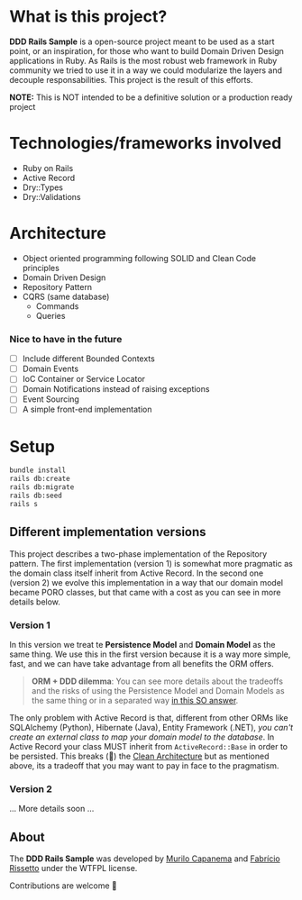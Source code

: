 # What is this project?

**DDD Rails Sample** is a open-source project meant to be used as a start point, or an inspiration, for those who want to build Domain Driven Design applications in Ruby. As Rails is the most robust web framework in Ruby community we tried to use it in a way we could modularize the layers and decouple responsabilities. This project is the result of this efforts.

**NOTE:** This is NOT intended to be a definitive solution or a production ready project

# Technologies/frameworks involved

- Ruby on Rails
- Active Record
- Dry::Types
- Dry::Validations

# Architecture

- Object oriented programming following SOLID and Clean Code principles
- Domain Driven Design
- Repository Pattern
- CQRS (same database)
  - Commands
  - Queries

### Nice to have in the future
- [ ] Include different Bounded Contexts
- [ ] Domain Events
- [ ] IoC Container or Service Locator
- [ ] Domain Notifications instead of raising exceptions
- [ ] Event Sourcing
- [ ] A simple front-end implementation

# Setup

```bash
bundle install
rails db:create
rails db:migrate
rails db:seed
rails s
```

## Different implementation versions

This project describes a two-phase implementation of the Repository pattern. The first implementation (version 1) is somewhat more pragmatic as the domain class itself inherit from Active Record. In the second one (version 2) we evolve this implementation in a way that our domain model became PORO classes, but that came with a cost as you can see in more details below.

### Version 1

In this version we treat te **Persistence Model** and **Domain Model** as the same thing. We use this in the first version because it is a way more simple, fast, and we can have take advantage from all benefits the ORM offers.

> **ORM + DDD dilemma**: You can see more details about the tradeoffs and the risks of using the Persistence Model and Domain Models as the same thing or in a separated way [in this SO answer](https://stackoverflow.com/a/34436709/890890).

The only problem with Active Record is that, different from other ORMs like SQLAlchemy (Python), Hibernate (Java), Entity Framework (.NET), *you can't create an external class to map your domain model to the database*. In Active Record your class MUST inherit from `ActiveRecord::Base` in order to be persisted. This breaks (:hankey:) the [Clean Architecture](https://8thlight.com/blog/uncle-bob/2012/08/13/the-clean-architecture.html) but as mentioned above, its a tradeoff that you may want to pay in face to the pragmatism.


### Version 2

... More details soon ...

## About

The **DDD Rails Sample** was developed by [Murilo Capanema](https://github.com/mcapanema) and [Fabrício Rissetto](https://github.com/fabriciorissetto/) under the WTFPL license.

Contributions are welcome :heartbeat:



